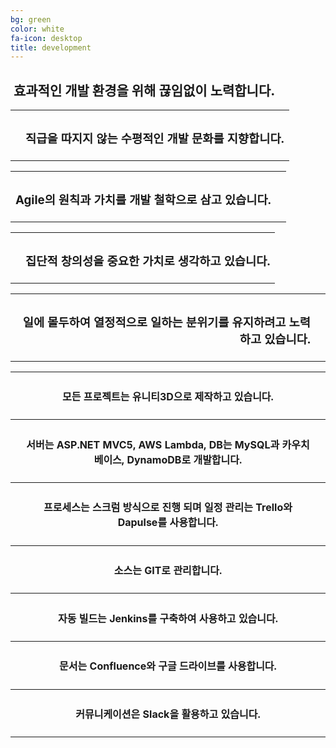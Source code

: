 ```yaml
---
bg: green
color: white
fa-icon: desktop
title: development 
---
```

<style type="text/scc">
   @import url(//fonts.googleapis.com/earlyaccess/jejugothic.css);
   .jg{
   font-family: 'Jeju Gothic', sans-serif; 
   text-shadow: 2px 2px 2px gray;
   }
   
   .sp{
   width: 33%;
   text-align:center;
   font-family: 'Jeju Gothic', sans-serif; 
   }
   
   table{
   width:100%;
   align:center;
   font-family: 'Jeju Gothic', sans-serif;
   border:1px;
   }
   
   td, th{
   padding:10px;
   border:2px;
   }
   
   
   .effect_img {
    border-radius: 20px;
   }
   
   .center_ta{
   width:30%;
   }
   
   .icon_ta{
   width:20%;
   }
   
   .text_ta{
   width:80%;
   font-size: x-large;
   }
   
   span{
   display:inline;
   }
      
   h3{
   font-size: 21px;
   line-height: 0px;
   margin-bottom: 0px; 
   padding: 0 0%;
   }
   
</style>

<link rel="stylesheet" href="https://use.fontawesome.com/releases/v5.2.0/css/all.css" integrity="sha384-hWVjflwFxL6sNzntih27bfxkr27PmbbK/iSvJ+a4+0owXq79v+lsFkW54bOGbiDQ" crossorigin="anonymous">

<div>
   <h2 class="jg"><i class="fa fa-quote-left"></i>&nbsp;효과적인 개발 환경을 위해 끊임없이 노력합니다.&nbsp;<i class="fa fa-quote-right"></i></h2>
  </div>
  
<table>
   <tr>
      <th class="icon_ta" align="right"><i class="fa fa-equals fa-4x"></i></th>
      <th align="left" valign="top" class="text_ta" ><h3>직급을 따지지 않는 <strong>수평적인 개발 문화</strong>를 지향합니다.</h3></th>
   </tr>
</table>
<table>   
   <tr>
      <th align="right" valign="top" class="text_ta"><h3><strong>Agile의 원칙과 가치</strong>를 개발 철학으로 삼고 있습니다.</h3></th>
      <th class="icon_ta" align="left"><i class="fa fa-sync-alt fa-4x"></i></th>      
   </tr>
</table>
<table>
   <tr>
      <th class="icon_ta" align="right"><i class="fa fa-lightbulb fa-4x"></i></th>
      <th align="left" valign="top" class="text_ta" ><h3><strong>집단적 창의성</strong>을 중요한 가치로 생각하고 있습니다.</h3></th>
   </tr>
</table>
<table>
   <tr>
      <th align="right" valign="top" class="text_ta" ><h3>일에 몰두하여 <strong>열정적으로 일하는 분위기</strong>를 유지하려고 노력하고 있습니다.</h3></th>
      <th class="icon_ta" align="left"><i class="fa fa-fire fa-4x"></i></th>      
   </tr>
</table>

<p></p>
<p></p>
<p></p>
<p></p>

<table>
   <tr>
      <th align="right"><i class="fa fa-angle-left fa-2x"></i></th>
      <th align="center" valign="top"><h4>모든 프로젝트는 <strong>유니티3D</strong>으로 제작하고 있습니다.</h4></th>
      <th align="left"><i class="fa fa-angle-right fa-2x"></i></th>
   </tr>
   <tr>
      <th align="right"><i class="fa fa-angle-left fa-2x"></i></th>
      <th align="center" valign="top"><h4>서버는 <strong>ASP.NET MVC5, AWS Lambda</strong>, DB는 <Strong>MySQL과 카우치베이스, DynamoDB</strong>로 개발합니다.</h4></th>
      <th align="left"><i class="fa fa-angle-right fa-2x"></i></th>
   </tr>
   <tr>
      <th align="right"><i class="fa fa-angle-left fa-2x"></i></th>
      <th align="center" valign="top"><h4>프로세스는 <strong>스크럼</strong> 방식으로 진행 되며 일정 관리는 <Strong>Trello와 Dapulse</strong>를 사용합니다.</h4></th>
      <th align="left"><i class="fa fa-angle-right fa-2x"></i></th>
   </tr>
   <tr>
      <th align="right"><i class="fa fa-angle-left fa-2x"></i></th>
      <th align="center" valign="top"><h4>소스는 <strong>GIT</strong>로 관리합니다.</h4></th>
      <th align="left"><i class="fa fa-angle-right fa-2x"></i></th>
   </tr>
   <tr>
      <th align="right"><i class="fa fa-angle-left fa-2x"></i></th>
      <th align="center" valign="top"><h4>자동 빌드는 <strong>Jenkins</strong>를 구축하여 사용하고 있습니다.</h4></th>
      <th align="left"><i class="fa fa-angle-right fa-2x"></i></th>
   </tr>
   <tr>
      <th align="right"><i class="fa fa-angle-left fa-2x"></i></th>
      <th align="center" valign="top"><h4>문서는 <strong>Confluence</strong>와 <strong>구글 드라이브</strong>를 사용합니다.</h4></th>
      <th align="left"><i class="fa fa-angle-right fa-2x"></i></th>
   </tr>
   <tr>
      <th align="right"><i class="fa fa-angle-left fa-2x"></i></th>
      <th align="center" valign="top"><h4>커뮤니케이션은 <strong>Slack</strong>을 활용하고 있습니다.</h4></th>
      <th align="left"><i class="fa fa-angle-right fa-2x"></i></th>
   </tr>
</table>
   
